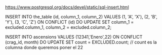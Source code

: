 https://www.postgresql.org/docs/devel/static/sql-insert.html

INSERT INTO the_table (id, column_1, column_2) 
VALUES (1, 'A', 'X'), (2, 'B', 'Y'), (3, 'C', 'Z')
ON CONFLICT (id) DO UPDATE 
  SET column_1 = excluded.column_1, 
      column_2 = excluded.column_2;

INSERT INTO ascensions VALUES (12341,'Enero',22) ON CONFLICT (crag_id, month) DO UPDATE SET count = EXCLUDED.count;
// count es la columna donde queremos poner el 22
